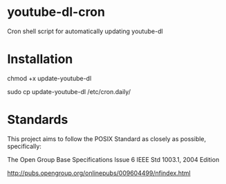 # youtube-dl-cron
Cron shell script for automatically updating youtube-dl

# Installation
chmod +x update-youtube-dl

sudo cp update-youtube-dl /etc/cron.daily/

# Standards
This project aims to follow the POSIX Standard as closely as possible, specifically:

The Open Group Base Specifications Issue 6
IEEE Std 1003.1, 2004 Edition

http://pubs.opengroup.org/onlinepubs/009604499/nfindex.html
